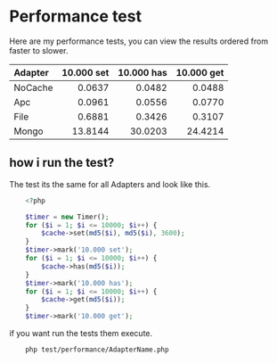 # Performance test

Here are my performance tests, you can view the results ordered from faster to slower.

| Adapter         | 10.000 set    | 10.000 has    | 10.000 get |
| :-------------- | -----------:  | -----------:  | ---------: | 
| NoCache         | 0.0637        | 0.0482        | 0.0488     | 
| Apc             | 0.0961        | 0.0556        | 0.0770     | 
| File            | 0.6881        | 0.3426        | 0.3107     | 
| Mongo           | 13.8144       | 30.0203       | 24.4214    | 


## how i run the test? 

The test its the same for all Adapters and look like this.

``` php
    <?php

    $timer = new Timer();
    for ($i = 1; $i <= 10000; $i++) {
        $cache->set(md5($i), md5($i), 3600);
    }
    $timer->mark('10.000 set');
    for ($i = 1; $i <= 10000; $i++) {
        $cache->has(md5($i));
    }
    $timer->mark('10.000 has');
    for ($i = 1; $i <= 10000; $i++) {
        $cache->get(md5($i));
    }
    $timer->mark('10.000 get');

```

 if you want run the tests them execute.

``` sh
    php test/performance/AdapterName.php
```